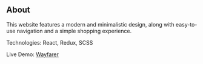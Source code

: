 ## About

This website features a modern and minimalistic design, along with easy-to-use navigation and a simple shopping experience.

Technologies: React, Redux, SCSS

Live Demo: [Wayfarer](https://wayfarer-camping-shop.vercel.app/)
